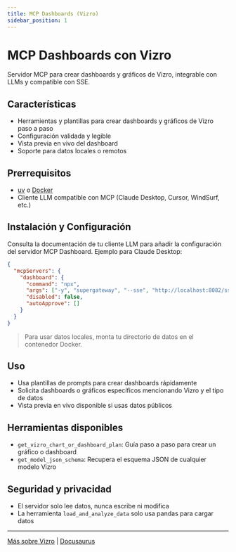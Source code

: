 ```yaml
---
title: MCP Dashboards (Vizro)
sidebar_position: 1
---
```


# MCP Dashboards con Vizro

Servidor MCP para crear dashboards y gráficos de Vizro, integrable con LLMs y compatible con SSE.

## Características

- Herramientas y plantillas para crear dashboards y gráficos de Vizro paso a paso
- Configuración validada y legible
- Vista previa en vivo del dashboard
- Soporte para datos locales o remotos

## Prerrequisitos

- [uv](https://docs.astral.sh/uv/getting-started/installation/) o [Docker](https://www.docker.com/get-started/)
- Cliente LLM compatible con MCP (Claude Desktop, Cursor, WindSurf, etc.)

## Instalación y Configuración

Consulta la documentación de tu cliente LLM para añadir la configuración del servidor MCP Dashboard. Ejemplo para Claude Desktop:

```json
{
  "mcpServers": {
    "dashboard": {
      "command": "npx",
      "args": ["-y", "supergateway", "--sse", "http://localhost:8082/sse"],
      "disabled": false,
      "autoApprove": []
    }
  }
}
```

> Para usar datos locales, monta tu directorio de datos en el contenedor Docker.

## Uso

- Usa plantillas de prompts para crear dashboards rápidamente
- Solicita dashboards o gráficos específicos mencionando Vizro y el tipo de datos
- Vista previa en vivo disponible si usas datos públicos

## Herramientas disponibles

- `get_vizro_chart_or_dashboard_plan`: Guía paso a paso para crear un gráfico o dashboard
- `get_model_json_schema`: Recupera el esquema JSON de cualquier modelo Vizro

## Seguridad y privacidad

- El servidor solo lee datos, nunca escribe ni modifica
- La herramienta `load_and_analyze_data` solo usa pandas para cargar datos

---

[Más sobre Vizro](https://huggingface.co/spaces/vizro/demo-visual-vocabulary) | [Docusaurus](https://docusaurus.io/docs/installation)
